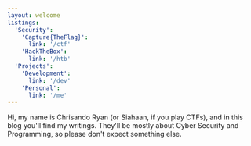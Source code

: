 ```yaml
---
layout: welcome
listings:
  'Security':
    'Capture{TheFlag}':
      link: '/ctf'
    'HackTheBox':
      link: '/htb'
  'Projects':
    'Development':
      link: '/dev'
    'Personal':
      link: '/me'
---
```


Hi, my name is Chrisando Ryan (or Siahaan, if you play CTFs), and in this blog you'll find my writings. They'll be mostly about Cyber Security and Programming, so please don't expect something else.